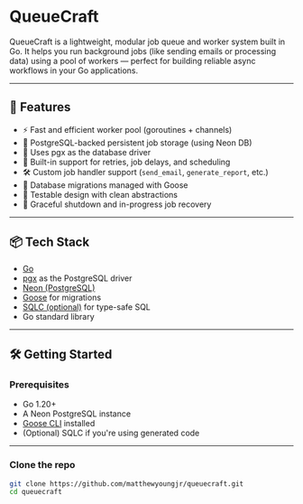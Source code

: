 # QueueCraft

QueueCraft is a lightweight, modular job queue and worker system built in Go. It helps you run background jobs (like sending emails or processing data) using a pool of workers — perfect for building reliable async workflows in your Go applications.

---

## 🚀 Features

- ⚡️ Fast and efficient worker pool (goroutines + channels)
- 🧱 PostgreSQL-backed persistent job storage (using Neon DB)
- 🧩 Uses pgx as the database driver
- 🔁 Built-in support for retries, job delays, and scheduling
- 🛠️ Custom job handler support (`send_email`, `generate_report`, etc.)
- 📜 Database migrations managed with Goose
- 🧪 Testable design with clean abstractions
- 🧹 Graceful shutdown and in-progress job recovery

---

## 📦 Tech Stack

- [Go](https://golang.org/)
- [pgx](https://github.com/jackc/pgx) as the PostgreSQL driver
- [Neon (PostgreSQL)](https://neon.tech/)
- [Goose](https://github.com/pressly/goose) for migrations
- [SQLC (optional)](https://sqlc.dev/) for type-safe SQL
- Go standard library

---

## 🛠️ Getting Started

### Prerequisites

- Go 1.20+
- A Neon PostgreSQL instance
- [Goose CLI](https://github.com/pressly/goose#installing) installed
- (Optional) SQLC if you're using generated code

---

### Clone the repo

```bash
git clone https://github.com/matthewyoungjr/queuecraft.git
cd queuecraft
